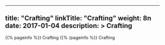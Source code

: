 
---
title: "Crafting"
linkTitle: "Crafting"
weight: 8n
date: 2017-01-04
description: >
 Crafting
---

{{% pageinfo %}}
Crafting
{{% /pageinfo %}}
Crafting
